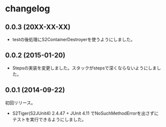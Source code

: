 # changelog

## 0.0.3 (20XX-XX-XX)

* testの後処理にS2ContainerDestroyerを使うようにしました。


## 0.0.2 (2015-01-20)

* Stepsの実装を変更しました。スタックがstepsで深くならないようにしました。


## 0.0.1 (2014-09-22)

初回リリース。

* S2Tiger(S2JUnit4) 2.4.47 + JUnit 4.11 でNoSuchMethodErrorを出さずにテストを実行できるようにしました。

